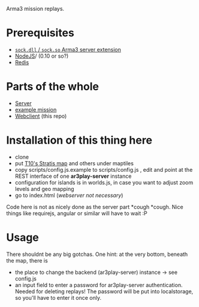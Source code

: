 Arma3 mission replays.

# Prerequisites

* [`sock.dll` / `sock.so` Arma3 server extension](http://forums.bistudio.com/showthread.php?178327-Node-js-Extension-for-Arma-3-%28sock-sqf-sock-dll-sock-rpc%29)
* [NodeJS](https://nodejs.org)/ (0.10 or so?)
* [Redis](http://redis.io/)

# Parts of the whole

* [Server](https://github.com/gruppe-adler/ar3play-server) 
* [example mission](https://github.com/gruppe-adler/ar3play-examplemission)
* [Webclient](https://github.com/gruppe-adler/ar3play-web) (this repo)

# Installation of this thing here

* clone
* put [T10's Stratis map](http://forums.bistudio.com/showthread.php?178671-Tiled-maps-Google-maps-compatible-%28WIP%29) and others under maptiles
* copy scripts/config.js.example to scripts/config.js , edit and point at the REST interface of one **ar3play-server** instance
* configuration for islands is in worlds.js, in case you want to adjust zoom levels and geo mapping
* go to index.html (*webserver not necessary*)

Code here is not as nicely done as the server part *cough *cough. 
Nice things like requirejs, angular or similar will have to wait :P

# Usage

There shouldnt be any big gotchas. One hint: at the very bottom, beneath the map, there is 
* the place to change the backend (ar3play-server) instance -> see config.js
* an input field to enter a password for ar3play-server authentication. Needed for deleting replays! The password will be put into localstorage, so you'll have to enter it once only.
